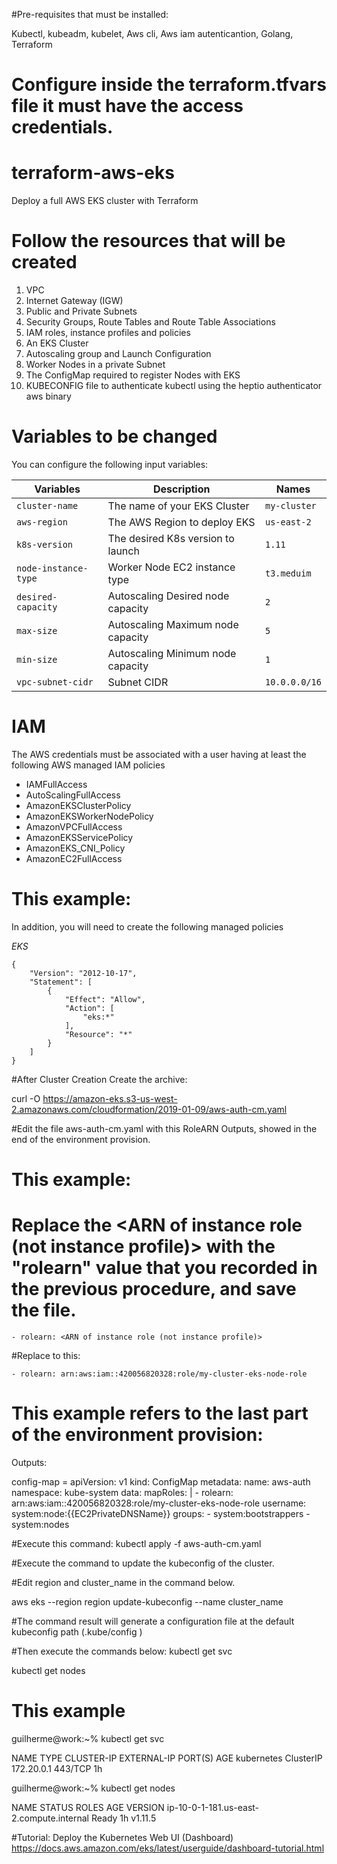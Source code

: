 #Pre-requisites that must be installed:

Kubectl, kubeadm, kubelet, Aws cli, Aws iam autenticantion, Golang, Terraform


# Configure inside the terraform.tfvars file it must have the access credentials.


# terraform-aws-eks
Deploy a full AWS EKS cluster with Terraform

# Follow the resources that will be created
1. VPC
2. Internet Gateway (IGW)
3. Public and Private Subnets
4. Security Groups, Route Tables and Route Table Associations
5. IAM roles, instance profiles and policies
6. An EKS Cluster
7. Autoscaling group and Launch Configuration
8. Worker Nodes in a private Subnet
9. The ConfigMap required to register Nodes with EKS
10. KUBECONFIG file to authenticate kubectl using the heptio authenticator aws binary

# Variables to be changed 
You can configure the following input variables:

| Variables            | Description                       | Names         |
|----------------------|-----------------------------------|---------------|
| `cluster-name`       | The name of your EKS Cluster      | `my-cluster`  |
| `aws-region`         | The AWS Region to deploy EKS      | `us-east-2`   |
| `k8s-version`        | The desired K8s version to launch | `1.11`        |
| `node-instance-type` | Worker Node EC2 instance type     | `t3.meduim`   |
| `desired-capacity`   | Autoscaling Desired node capacity | `2`           |
| `max-size`           | Autoscaling Maximum node capacity | `5`           |
| `min-size`           | Autoscaling Minimum node capacity | `1`           |
| `vpc-subnet-cidr`    | Subnet CIDR                       | `10.0.0.0/16` |


# IAM
The AWS credentials must be associated with a user having at least the following AWS managed IAM policies

* IAMFullAccess
* AutoScalingFullAccess
* AmazonEKSClusterPolicy
* AmazonEKSWorkerNodePolicy
* AmazonVPCFullAccess
* AmazonEKSServicePolicy
* AmazonEKS_CNI_Policy
* AmazonEC2FullAccess

# This example: 
In addition, you will need to create the following managed policies

*EKS*

```
{
    "Version": "2012-10-17",
    "Statement": [
        {
            "Effect": "Allow",
            "Action": [
                "eks:*"
            ],
            "Resource": "*"
        }
    ]
}
```

#After Cluster Creation 
Create the archive:

curl -O https://amazon-eks.s3-us-west-2.amazonaws.com/cloudformation/2019-01-09/aws-auth-cm.yaml

#Edit the file aws-auth-cm.yaml with this RoleARN Outputs, showed in the end of the environment provision.
# This example: 
# Replace the <ARN of instance role (not instance profile)> with the "rolearn" value that you recorded in the previous procedure, and save the file.
    
    - rolearn: <ARN of instance role (not instance profile)>

#Replace to this: 

    - rolearn: arn:aws:iam::420056820328:role/my-cluster-eks-node-role

# This example refers to the last part of the environment provision: 

Outputs:

config-map = 
apiVersion: v1
kind: ConfigMap
metadata:
  name: aws-auth
  namespace: kube-system
data:
  mapRoles: |
    - rolearn: arn:aws:iam::420056820328:role/my-cluster-eks-node-role
      username: system:node:{{EC2PrivateDNSName}}
      groups:
        - system:bootstrappers
        - system:nodes

#Execute this command:
kubectl apply -f aws-auth-cm.yaml

#Execute the command to update the kubeconfig of the cluster.

#Edit region and cluster_name in the command below.

aws eks --region region update-kubeconfig --name cluster_name

#The command result will generate a configuration file at the default kubeconfig path (.kube/config ) 
 

#Then execute the commands below:
kubectl get svc

kubectl get nodes    

# This example 
guilherme@work:~% kubectl get svc

NAME         TYPE        CLUSTER-IP   EXTERNAL-IP   PORT(S)   AGE
kubernetes   ClusterIP   172.20.0.1   <none>        443/TCP   1h


guilherme@work:~% kubectl get nodes    

NAME                                       STATUS    ROLES     AGE       VERSION
ip-10-0-1-181.us-east-2.compute.internal   Ready     <none>    1h        v1.11.5

#Tutorial: Deploy the Kubernetes Web UI (Dashboard)
https://docs.aws.amazon.com/eks/latest/userguide/dashboard-tutorial.html